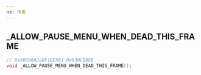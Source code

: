 ```yaml
---
ns: HUD
---
```

## _ALLOW_PAUSE_MENU_WHEN_DEAD_THIS_FRAME

```c
// 0x30996422DF1EE561 0x630CD8EE
void _ALLOW_PAUSE_MENU_WHEN_DEAD_THIS_FRAME();
```


